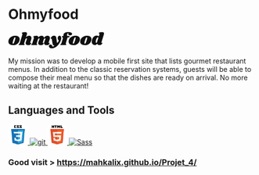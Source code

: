 
# Ohmyfood
<svg width="196" height="34" viewBox="0 0 196 34" fill="none" xmlns="http://www.w3.org/2000/svg">
<path d="M13.932 7.956C17.196 7.956 19.596 8.61599 21.132 9.936C22.692 11.256 23.472 12.984 23.472 15.12C23.472 15.84 23.376 16.644 23.184 17.532C22.728 19.5 21.876 21.228 20.628 22.716C19.38 24.18 17.844 25.32 16.02 26.136C14.22 26.928 12.264 27.324 10.152 27.324C6.81599 27.324 4.34399 26.664 2.73599 25.344C1.15199 24 0.359985 22.224 0.359985 20.016C0.359985 19.272 0.455985 18.444 0.647985 17.532C1.10399 15.66 1.96799 14.004 3.23999 12.564C4.53599 11.1 6.10799 9.972 7.95599 9.18C9.82799 8.364 11.82 7.956 13.932 7.956ZM13.824 11.16C13.32 11.16 12.78 11.616 12.204 12.528C11.652 13.416 10.992 15.108 10.224 17.604C9.45599 20.1 9.07199 21.852 9.07199 22.86C9.07199 23.388 9.15599 23.748 9.32399 23.94C9.49199 24.108 9.71999 24.192 10.008 24.192C10.512 24.24 11.028 23.808 11.556 22.896C12.108 21.984 12.792 20.208 13.608 17.568C14.352 15.24 14.724 13.548 14.724 12.492C14.724 11.988 14.64 11.64 14.472 11.448C14.328 11.256 14.112 11.16 13.824 11.16Z" fill="#101010"/>
<path d="M44.9899 22.032C44.9419 22.128 44.9179 22.272 44.9179 22.464C44.9179 22.632 44.9539 22.764 45.0259 22.86C45.1219 22.956 45.2419 23.004 45.3859 23.004C45.6739 23.004 45.9139 22.884 46.1059 22.644C46.3219 22.38 46.4659 22.248 46.5379 22.248C46.6579 22.248 46.7539 22.332 46.8259 22.5C46.8979 22.644 46.9339 22.824 46.9339 23.04C46.9579 23.736 46.7299 24.42 46.2499 25.092C45.7699 25.74 45.0619 26.28 44.1259 26.712C43.2139 27.12 42.1099 27.324 40.8139 27.324C39.2299 27.324 37.9699 26.964 37.0339 26.244C36.0979 25.5 35.6179 24.516 35.5939 23.292C35.5939 22.404 35.8099 21.408 36.2419 20.304L38.2219 15.12C38.3419 14.808 38.4019 14.556 38.4019 14.364C38.4019 14.052 38.2939 13.812 38.0779 13.644C37.8859 13.452 37.6459 13.356 37.3579 13.356C36.9019 13.356 36.4339 13.572 35.9539 14.004C35.4979 14.412 35.1259 15.084 34.8379 16.02V15.948L32.5699 23.256C32.4979 23.544 32.4619 23.796 32.4619 24.012C32.4619 24.324 32.5219 24.576 32.6419 24.768C32.7619 24.936 32.9299 25.104 33.1459 25.272C33.3139 25.44 33.4339 25.584 33.5059 25.704C33.5779 25.8 33.5899 25.932 33.5419 26.1C33.4219 26.412 33.1819 26.64 32.8219 26.784C32.4619 26.928 31.9099 27 31.1659 27H22.9579C22.3339 27 21.8779 26.904 21.5899 26.712C21.3019 26.496 21.2059 26.22 21.3019 25.884C21.3979 25.596 21.6499 25.344 22.0579 25.128C22.4179 24.936 22.7179 24.708 22.9579 24.444C23.1979 24.18 23.4019 23.76 23.5699 23.184L29.0419 5.22C29.1139 5.004 29.1499 4.824 29.1499 4.68C29.1499 4.416 29.0779 4.2 28.9339 4.032C28.8139 3.864 28.6459 3.696 28.4299 3.528C28.1899 3.336 28.0099 3.168 27.8899 3.024C27.7939 2.88 27.7819 2.688 27.8539 2.448C27.9979 1.896 28.7539 1.416 30.1219 1.00799C31.4899 0.599996 32.9179 0.395996 34.4059 0.395996C35.7979 0.395996 36.8179 0.659996 37.4659 1.188C38.1379 1.716 38.4739 2.436 38.4739 3.348C38.4739 3.876 38.3899 4.392 38.2219 4.896L36.2779 11.232C37.2139 10.008 38.1979 9.156 39.2299 8.676C40.2859 8.196 41.4259 7.956 42.6499 7.956C44.1139 7.956 45.2899 8.4 46.1779 9.288C47.0899 10.176 47.5459 11.328 47.5459 12.744C47.5459 13.488 47.4259 14.22 47.1859 14.94L44.9899 22.032Z" fill="#101010"/>
<path d="M82.7165 22.032C82.6685 22.128 82.6445 22.272 82.6445 22.464C82.6445 22.632 82.6805 22.764 82.7525 22.86C82.8485 22.956 82.9685 23.004 83.1125 23.004C83.4005 23.004 83.6405 22.884 83.8325 22.644C84.0485 22.38 84.1925 22.248 84.2645 22.248C84.3845 22.248 84.4805 22.332 84.5525 22.5C84.6245 22.644 84.6605 22.824 84.6605 23.04C84.6845 23.736 84.4565 24.42 83.9765 25.092C83.4965 25.74 82.7885 26.28 81.8525 26.712C80.9405 27.12 79.8365 27.324 78.5405 27.324C76.9565 27.324 75.6965 26.964 74.7605 26.244C73.8245 25.5 73.3445 24.516 73.3205 23.292C73.3205 22.404 73.5365 21.408 73.9685 20.304L75.9485 15.12C76.0685 14.808 76.1285 14.556 76.1285 14.364C76.1285 14.052 76.0205 13.812 75.8045 13.644C75.6125 13.452 75.3725 13.356 75.0845 13.356C74.6765 13.356 74.2565 13.536 73.8245 13.896C73.3925 14.256 73.0085 14.82 72.6725 15.588L70.6925 22.032C70.6445 22.128 70.6205 22.272 70.6205 22.464C70.6205 22.632 70.6565 22.764 70.7285 22.86C70.8245 22.956 70.9445 23.004 71.0885 23.004C71.3765 23.004 71.6165 22.884 71.8085 22.644C72.0245 22.38 72.1685 22.248 72.2405 22.248C72.3605 22.248 72.4565 22.332 72.5285 22.5C72.6005 22.644 72.6365 22.824 72.6365 23.04C72.6605 23.736 72.4325 24.42 71.9525 25.092C71.4725 25.74 70.7645 26.28 69.8285 26.712C68.9165 27.12 67.8125 27.324 66.5165 27.324C64.9325 27.324 63.6725 26.964 62.7365 26.244C61.8005 25.5 61.3205 24.516 61.2965 23.292C61.2965 22.404 61.5125 21.408 61.9445 20.304L63.9245 15.12C64.0445 14.808 64.1045 14.556 64.1045 14.364C64.1045 14.052 63.9965 13.812 63.7805 13.644C63.5885 13.452 63.3485 13.356 63.0605 13.356C62.6525 13.356 62.2325 13.536 61.8005 13.896C61.3685 14.232 61.0085 14.784 60.7205 15.552L58.3445 23.256C58.2485 23.52 58.2005 23.772 58.2005 24.012C58.2005 24.3 58.2605 24.54 58.3805 24.732C58.5005 24.9 58.6685 25.08 58.8845 25.272C59.0525 25.416 59.1725 25.548 59.2445 25.668C59.3165 25.788 59.3285 25.932 59.2805 26.1C59.1845 26.412 58.9565 26.64 58.5965 26.784C58.2365 26.928 57.6725 27 56.9045 27H48.6965C48.0725 27 47.6285 26.904 47.3645 26.712C47.0765 26.496 46.9685 26.22 47.0405 25.884C47.1365 25.596 47.3885 25.344 47.7965 25.128C48.1565 24.936 48.4565 24.708 48.6965 24.444C48.9365 24.18 49.1405 23.76 49.3085 23.184L52.5125 12.78C52.5605 12.66 52.5845 12.492 52.5845 12.276C52.5845 12.012 52.5245 11.808 52.4045 11.664C52.3085 11.52 52.1405 11.34 51.9005 11.124C51.6605 10.932 51.4925 10.764 51.3965 10.62C51.3005 10.476 51.2885 10.284 51.3605 10.044C51.5045 9.492 52.2605 9.012 53.6285 8.604C54.9965 8.172 56.4245 7.956 57.9125 7.956C59.0885 7.956 60.0125 8.28 60.6845 8.928C61.3805 9.576 61.7165 10.464 61.6925 11.592C62.6765 10.224 63.7085 9.276 64.7885 8.748C65.8925 8.22 67.0805 7.956 68.3525 7.956C69.7445 7.956 70.8725 8.364 71.7365 9.18C72.6245 9.972 73.1165 11.016 73.2125 12.312C74.2445 10.68 75.3485 9.552 76.5245 8.928C77.7005 8.28 78.9845 7.956 80.3765 7.956C81.8405 7.956 83.0165 8.4 83.9045 9.288C84.8165 10.176 85.2725 11.328 85.2725 12.744C85.2725 13.488 85.1525 14.22 84.9125 14.94L82.7165 22.032Z" fill="#101010"/>
<path d="M104.932 7.956C105.988 7.956 106.828 8.388 107.452 9.252C108.1 10.092 108.424 11.244 108.424 12.708C108.424 13.98 108.196 15.348 107.74 16.812C106.852 19.764 105.424 22.548 103.456 25.164C101.512 27.78 99.2675 29.88 96.7235 31.464C94.2035 33.048 91.6836 33.84 89.1636 33.84C87.9156 33.84 86.8355 33.624 85.9235 33.192C85.0355 32.76 84.3635 32.184 83.9075 31.464C83.4275 30.744 83.1875 29.976 83.1875 29.16C83.1875 28.8 83.2475 28.404 83.3675 27.972C83.5835 27.3 83.9435 26.784 84.4475 26.424C84.9515 26.064 85.5516 25.884 86.2476 25.884C87.3516 25.884 88.2515 26.256 88.9475 27C89.6675 27.768 90.1236 28.812 90.3156 30.132C91.8516 30.06 93.2675 29.4 94.5635 28.152C93.3395 27.936 92.4275 27.528 91.8275 26.928C91.2515 26.304 90.8555 25.344 90.6395 24.048L89.1995 15.228C89.1275 14.772 89.0195 14.46 88.8755 14.292C88.7555 14.1 88.5876 14.004 88.3716 14.004C88.2036 14.004 87.9995 14.088 87.7595 14.256C87.5435 14.424 87.3875 14.508 87.2915 14.508C87.0995 14.508 87.0035 14.304 87.0035 13.896C87.0035 13.56 87.0635 13.2 87.1835 12.816C87.6155 11.448 88.4196 10.296 89.5956 9.36C90.7716 8.4 92.1395 7.92 93.6995 7.92C95.2355 7.92 96.3635 8.376 97.0835 9.288C97.8275 10.2 98.3076 11.604 98.5236 13.5L99.6035 21.42C99.6755 22.02 99.8915 22.32 100.252 22.32C100.684 22.32 101.188 21.936 101.764 21.168C102.34 20.376 102.904 19.26 103.456 17.82C102.736 17.172 102.184 16.428 101.8 15.588C101.416 14.748 101.224 13.848 101.224 12.888C101.224 12.144 101.32 11.472 101.512 10.872C101.8 9.912 102.244 9.192 102.844 8.712C103.468 8.208 104.164 7.956 104.932 7.956Z" fill="#101010"/>
<path d="M122.864 0.395996C125.432 0.395996 127.352 0.791996 128.624 1.584C129.92 2.352 130.568 3.3 130.568 4.428C130.568 5.34 130.184 6.048 129.416 6.552C128.672 7.032 127.688 7.272 126.464 7.272C125.336 7.272 124.46 6.996 123.836 6.444C123.212 5.892 122.9 5.208 122.9 4.392C122.9 3.888 123.056 3.36 123.368 2.808C122.648 2.808 122.048 2.988 121.568 3.348C121.088 3.684 120.716 4.272 120.452 5.112C120.308 5.64 120.236 6.132 120.236 6.588C120.236 7.164 120.332 7.62 120.524 7.956C120.74 8.268 121.04 8.424 121.424 8.424H123.548C124.796 8.424 125.42 8.808 125.42 9.576C125.42 9.672 125.396 9.816 125.348 10.008C125.204 10.536 124.904 10.932 124.448 11.196C124.016 11.46 123.356 11.592 122.468 11.592H121.388L117.824 23.256C117.752 23.544 117.716 23.796 117.716 24.012C117.716 24.324 117.776 24.576 117.896 24.768C118.016 24.936 118.184 25.104 118.4 25.272C118.568 25.44 118.688 25.584 118.76 25.704C118.832 25.8 118.844 25.932 118.796 26.1C118.676 26.412 118.436 26.64 118.076 26.784C117.716 26.928 117.164 27 116.42 27H108.212C107.588 27 107.132 26.904 106.844 26.712C106.556 26.496 106.46 26.22 106.556 25.884C106.652 25.596 106.904 25.344 107.312 25.128C107.672 24.936 107.972 24.708 108.212 24.444C108.452 24.18 108.656 23.76 108.824 23.184L111.632 13.968C111.752 13.608 111.812 13.236 111.812 12.852C111.812 12.372 111.704 12 111.488 11.736C111.296 11.448 110.996 11.136 110.588 10.8C110.324 10.584 110.12 10.404 109.976 10.26C109.856 10.092 109.796 9.9 109.796 9.684C109.772 9.228 109.928 8.904 110.264 8.712C110.624 8.52 111.296 8.424 112.28 8.424H113.18C113.012 7.824 112.928 7.224 112.928 6.624C112.928 6.024 113.036 5.4 113.252 4.752C113.708 3.528 114.68 2.496 116.168 1.65599C117.68 0.815996 119.912 0.395996 122.864 0.395996Z" fill="#101010"/>
<path d="M137.084 7.956C140.348 7.956 142.748 8.61599 144.284 9.936C145.844 11.256 146.624 12.984 146.624 15.12C146.624 15.84 146.528 16.644 146.336 17.532C145.88 19.5 145.028 21.228 143.78 22.716C142.532 24.18 140.996 25.32 139.172 26.136C137.372 26.928 135.416 27.324 133.304 27.324C129.968 27.324 127.496 26.664 125.888 25.344C124.304 24 123.512 22.224 123.512 20.016C123.512 19.272 123.608 18.444 123.8 17.532C124.256 15.66 125.12 14.004 126.392 12.564C127.688 11.1 129.26 9.972 131.108 9.18C132.98 8.364 134.972 7.956 137.084 7.956ZM136.976 11.16C136.472 11.16 135.932 11.616 135.356 12.528C134.804 13.416 134.144 15.108 133.376 17.604C132.608 20.1 132.224 21.852 132.224 22.86C132.224 23.388 132.308 23.748 132.476 23.94C132.644 24.108 132.872 24.192 133.16 24.192C133.664 24.24 134.18 23.808 134.708 22.896C135.26 21.984 135.944 20.208 136.76 17.568C137.504 15.24 137.876 13.548 137.876 12.492C137.876 11.988 137.792 11.64 137.624 11.448C137.48 11.256 137.264 11.16 136.976 11.16Z" fill="#101010"/>
<path d="M160.709 7.956C163.973 7.956 166.373 8.61599 167.909 9.936C169.469 11.256 170.249 12.984 170.249 15.12C170.249 15.84 170.153 16.644 169.961 17.532C169.505 19.5 168.653 21.228 167.405 22.716C166.157 24.18 164.621 25.32 162.797 26.136C160.997 26.928 159.041 27.324 156.929 27.324C153.593 27.324 151.121 26.664 149.513 25.344C147.929 24 147.137 22.224 147.137 20.016C147.137 19.272 147.233 18.444 147.425 17.532C147.881 15.66 148.745 14.004 150.017 12.564C151.313 11.1 152.885 9.972 154.733 9.18C156.605 8.364 158.597 7.956 160.709 7.956ZM160.601 11.16C160.097 11.16 159.557 11.616 158.981 12.528C158.429 13.416 157.769 15.108 157.001 17.604C156.233 20.1 155.849 21.852 155.849 22.86C155.849 23.388 155.933 23.748 156.101 23.94C156.269 24.108 156.497 24.192 156.785 24.192C157.289 24.24 157.805 23.808 158.333 22.896C158.885 21.984 159.569 20.208 160.385 17.568C161.129 15.24 161.501 13.548 161.501 12.492C161.501 11.988 161.417 11.64 161.249 11.448C161.105 11.256 160.889 11.16 160.601 11.16Z" fill="#101010"/>
<path d="M190.526 21.816C190.478 22.008 190.454 22.14 190.454 22.212C190.454 22.38 190.502 22.512 190.598 22.608C190.694 22.704 190.814 22.752 190.958 22.752C191.246 22.752 191.486 22.632 191.678 22.392C191.894 22.128 192.038 21.996 192.11 21.996C192.23 21.996 192.326 22.08 192.398 22.248C192.47 22.416 192.506 22.608 192.506 22.824C192.53 23.472 192.278 24.132 191.75 24.804C191.246 25.476 190.562 26.028 189.698 26.46C188.834 26.892 187.898 27.108 186.89 27.108C185.69 27.108 184.646 26.88 183.758 26.424C182.87 25.968 182.258 25.368 181.922 24.624C181.274 25.464 180.53 26.088 179.69 26.496C178.85 26.904 177.962 27.108 177.026 27.108C175.922 27.108 174.89 26.832 173.93 26.28C172.994 25.728 172.238 24.948 171.662 23.94C171.11 22.908 170.834 21.744 170.834 20.448C170.834 18.264 171.242 16.212 172.058 14.292C172.898 12.348 174.062 10.788 175.55 9.612C177.038 8.412 178.73 7.812 180.626 7.812C181.658 7.812 182.534 7.932 183.254 8.172C183.998 8.412 184.67 8.772 185.27 9.252L186.494 5.22C186.566 5.004 186.602 4.824 186.602 4.68C186.602 4.416 186.53 4.2 186.386 4.032C186.266 3.864 186.098 3.696 185.882 3.528C185.642 3.336 185.462 3.168 185.342 3.024C185.246 2.88 185.234 2.688 185.306 2.448C185.45 1.896 186.206 1.416 187.574 1.00799C188.942 0.599996 190.37 0.395996 191.858 0.395996C193.25 0.395996 194.27 0.659996 194.918 1.188C195.59 1.716 195.926 2.436 195.926 3.348C195.926 3.876 195.842 4.392 195.674 4.896L190.526 21.816ZM184.514 11.7C184.13 11.364 183.71 11.196 183.254 11.196C182.558 11.196 181.874 11.712 181.202 12.744C180.53 13.776 179.99 15.024 179.582 16.488C179.174 17.952 178.982 19.272 179.006 20.448C179.006 21.768 179.438 22.428 180.302 22.428C180.614 22.428 180.878 22.308 181.094 22.068C181.31 21.804 181.514 21.384 181.706 20.808L184.514 11.7Z" fill="#101010"/>
</svg>

My mission was to develop a mobile first site that lists gourmet restaurant menus. In addition to the classic reservation systems, guests will be able to compose their meal menu so that the dishes are ready on arrival. No more waiting at the restaurant!

## Languages and Tools        
<p align="left"> 
<a href="https://openclassrooms.com/fr/courses/1603881-creez-votre-site-web-avec-html5-et-css3" target="_blank" rel="noreferrer"> <img src="https://raw.githubusercontent.com/devicons/devicon/master/icons/css3/css3-original-wordmark.svg" alt="css3" width="40" height="40"/> </a>
<a href="https://git-scm.com/" target="_blank" rel="noreferrer"> <img src="https://www.vectorlogo.zone/logos/git-scm/git-scm-icon.svg" alt="git" width="40" height="40"/> </a> 
<a href="https://www.w3.org/html/" target="_blank" rel="noreferrer"> <img src="https://raw.githubusercontent.com/devicons/devicon/master/icons/html5/html5-original-wordmark.svg" alt="html5" width="40" height="40"/> </a> 
<a href="https://sass-lang.com/" target="_blank" rel="noreferrer"> <img src="https://sass-lang.com/assets/img/logos/logo-b6e1ef6e.svg" alt="Sass" width="40" height="40"/> </a>
</p>


### Good visit >  https://mahkalix.github.io/Projet_4/
